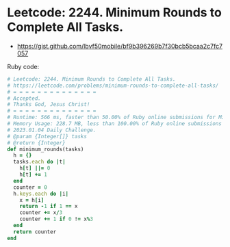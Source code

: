 # Leetcode: 2244. Minimum Rounds to Complete All Tasks.

- https://gist.github.com/lbvf50mobile/bf9b396269b7f30bcb5bcaa2c7fc7057


Ruby code:
```Ruby
# Leetcode: 2244. Minimum Rounds to Complete All Tasks.
# https://leetcode.com/problems/minimum-rounds-to-complete-all-tasks/
# = = = = = = = = = = = = = =
# Accepted.
# Thanks God, Jesus Christ!
# = = = = = = = = = = = = = =
# Runtime: 566 ms, faster than 50.00% of Ruby online submissions for Minimum Rounds to Complete All Tasks.
# Memory Usage: 228.7 MB, less than 100.00% of Ruby online submissions for Minimum Rounds to Complete All Tasks.
# 2023.01.04 Daily Challenge.
# @param {Integer[]} tasks
# @return {Integer}
def minimum_rounds(tasks)
  h = {}
  tasks.each do |t|
    h[t] ||= 0
    h[t] += 1
  end
  counter = 0
  h.keys.each do |i|
    x = h[i]
    return -1 if 1 == x
    counter += x/3
    counter += 1 if 0 != x%3
  end
  return counter
end
```
